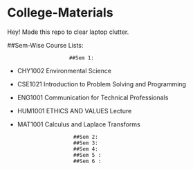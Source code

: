 # College-Materials

Hey! Made this repo to clear laptop clutter.

##Sem-Wise Course Lists:

                        ##Sem 1:
- CHY1002	Environmental Science	
- CSE1021	Introduction to Problem Solving and Programming	
- ENG1001	Communication for Technical Professionals	
- HUM1001	ETHICS AND VALUES	Lecture 	
- MAT1001	Calculus and Laplace Transforms

                        ##Sem 2:
                        ##Sem 3: 
                        ##Sem 4:
                        ##Sem 5 :
                        ##Sem 6 :
